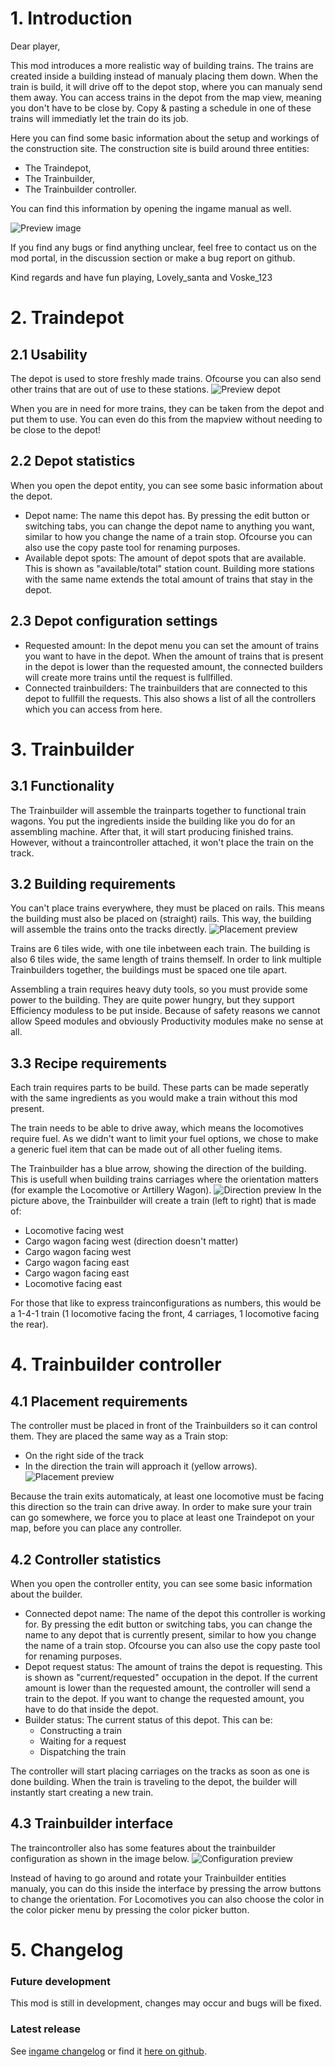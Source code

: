 # 1. Introduction
Dear player,

This mod introduces a more realistic way of building trains. The trains are created inside a building instead of manualy placing them down. When the train is build, it will drive off to the depot stop, where you can manualy send them away. You can access trains in the depot from the map view, meaning you don't have to be close by. Copy & pasting a schedule in one of these trains will immediatly let the train do its job.

Here you can find some basic information about the setup and workings of the construction site. The construction site is build around three entities:
  - The Traindepot,
  - The Trainbuilder,
  - The Trainbuilder controller.

You can find this information by opening the ingame manual as well.

![Preview image](https://raw.githubusercontent.com/voske123/FactorioMod-trainConstructionSite/master/graphics/screenshots/introduction-preview.png)

If you find any bugs or find anything unclear, feel free to contact us on the mod portal, in the discussion section or make a bug report on github.

Kind regards and have fun playing,
Lovely_santa and Voske_123

# 2. Traindepot
## 2.1 Usability
The depot is used to store freshly made trains. Ofcourse you can also send other trains that are out of use to these stations.
![Preview depot](https://raw.githubusercontent.com/voske123/FactorioMod-trainConstructionSite/master/graphics/screenshots/traindepot-creation.png)

When you are in need for more trains, they can be taken from the depot and put them to use. You can even do this from the mapview without needing to be close to the depot!

## 2.2 Depot statistics
When you open the depot entity, you can see some basic information about the depot.
  - Depot name: The name this depot has. By pressing the edit button or switching tabs, you can change the depot name to anything you want, similar to how you change the name of a train stop. Ofcourse you can also use the copy paste tool for renaming purposes.
  - Available depot spots: The amount of depot spots that are available. This is shown as "available/total" station count. Building more stations with the same name extends the total amount of trains that stay in the depot.

## 2.3 Depot configuration settings
  - Requested amount: In the depot menu you can set the amount of trains you want to have in the depot. When the amount of trains that is present in the depot is lower than the requested amount, the connected builders will create more trains until the request is fullfilled.
  - Connected trainbuilders: The trainbuilders that are connected to this depot to fullfill the requests. This also shows a list of all the controllers which you can access from here.

# 3. Trainbuilder
## 3.1 Functionality
The Trainbuilder will assemble the trainparts together to functional train wagons. You put the ingredients inside the building like you do for an assembling machine. After that, it will start producing finished trains. However, without a traincontroller attached, it won't place the train on the track.

## 3.2 Building requirements
You can't place trains everywhere, they must be placed on rails. This means the building must also be placed on (straight) rails. This way, the building will assemble the trains onto the tracks directly.
![Placement preview](https://raw.githubusercontent.com/voske123/FactorioMod-trainConstructionSite/master/graphics/screenshots/trainassembly-placement.png)

Trains are 6 tiles wide, with one tile inbetween each train. The building is also 6 tiles wide, the same length of trains themself. In order to link multiple Trainbuilders together, the buildings must be spaced one tile apart.

Assembling a train requires heavy duty tools, so you must provide some power to the building. They are quite power hungry, but they support Efficiency moduless to be put inside. Because of safety reasons we cannot allow Speed modules and obviously Productivity modules make no sense at all.

## 3.3 Recipe requirements
Each train requires parts to be build. These parts can be made seperatly with the same ingredients as you would make a train without this mod present.

The train needs to be able to drive away, which means the locomotives require fuel. As we didn't want to limit your fuel options, we chose to make a generic fuel item that can be made out of all other fueling items.

The Trainbuilder has a blue arrow, showing the direction of the building. This is usefull when building trains carriages where the orientation matters (for example the Locomotive or Artillery Wagon).
![Direction preview](https://raw.githubusercontent.com/voske123/FactorioMod-trainConstructionSite/master/graphics/screenshots/trainassembly-direction.png)
In the picture above, the Trainbuilder will create a train (left to right) that is made of:
  - Locomotive facing west
  - Cargo wagon facing west (direction doesn't matter)
  - Cargo wagon facing west
  - Cargo wagon facing east
  - Cargo wagon facing east
  - Locomotive facing east

For those that like to express trainconfigurations as numbers, this would be a 1-4-1 train (1 locomotive facing the front, 4 carriages, 1 locomotive facing the rear).

# 4. Trainbuilder controller
## 4.1 Placement requirements
The controller must be placed in front of the Trainbuilders so it can control them. They are placed the same way as a Train stop:
  - On the right side of the track
  - In the direction the train will approach it (yellow arrows).
![Placement preview](https://raw.githubusercontent.com/voske123/FactorioMod-trainConstructionSite/master/graphics/screenshots/traincontroller-placement.png)

Because the train exits automaticaly, at least one locomotive must be facing this direction so the train can drive away. In order to make sure your train can go somewhere, we force you to place at least one Traindepot on your map, before you can place any controller.

## 4.2 Controller statistics
When you open the controller entity, you can see some basic information about the builder.
  - Connected depot name: The name of the depot this controller is working for. By pressing the edit button or switching tabs, you can change the name to any depot that is currently present, similar to how you change the name of a train stop. Ofcourse you can also use the copy paste tool for renaming purposes.
  - Depot request status: The amount of trains the depot is requesting. This is shown as "current/requested" occupation in the depot. If the current amount is lower than the requested amount, the controller will send a train to the depot. If you want to change the requested amount, you have to do that inside the depot.
  - Builder status: The current status of this depot. This can be:
    - Constructing a train
    - Waiting for a request
    - Dispatching the train

The controller will start placing carriages on the tracks as soon as one is done building. When the train is traveling to the depot, the builder will instantly start creating a new train.

## 4.3 Trainbuilder interface
The traincontroller also has some features about the trainbuilder configuration as shown in the image below.
![Configuration preview](https://raw.githubusercontent.com/voske123/FactorioMod-trainConstructionSite/master/graphics/screenshots/traincontroller-configuration.png)

Instead of having to go around and rotate your Trainbuilder entities manualy, you can do this inside the interface by pressing the arrow buttons to change the orientation. For Locomotives you can also choose the color in the color picker menu by pressing the color picker button.

# 5. Changelog
### Future development
This mod is still in development, changes may occur and bugs will be fixed.
### Latest release
See [ingame changelog](https://mods.factorio.com/mod/trainConstructionSite/changelog) or find it [here on github](https://github.com/voske123/FactorioMod-trainConstructionSite/blob/master/changelog.txt).
